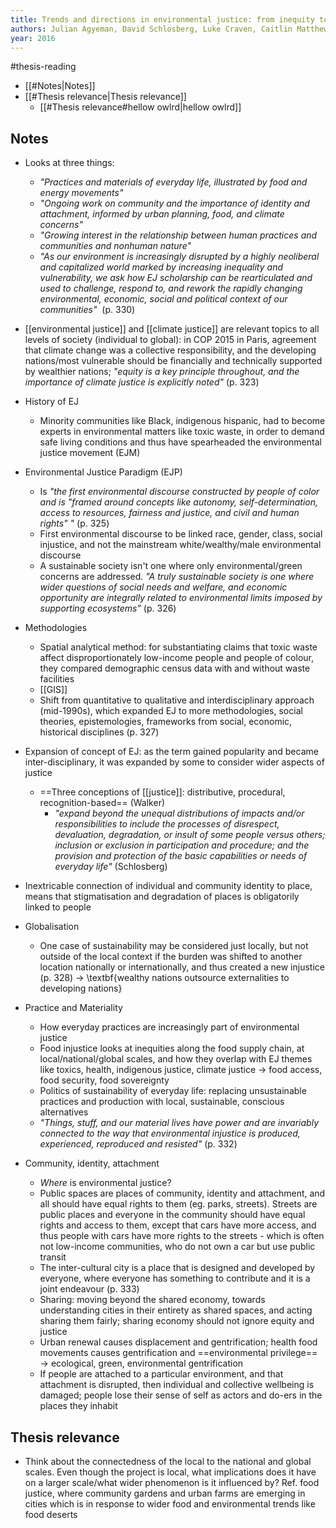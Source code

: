 ```yaml
---
title: Trends and directions in environmental justice: from inequity to everyday life, community, and just sustainabilities
authors: Julian Agyeman, David Schlosberg, Luke Craven, Caitlin Matthews
year: 2016
---
```

#thesis-reading

- [[#Notes|Notes]]
- [[#Thesis relevance|Thesis relevance]]
	- [[#Thesis relevance#hellow owlrd|hellow owlrd]]

## Notes

- Looks at three things:
	- *"Practices and materials of everyday life, illustrated by food and energy movements"*
	- *"Ongoing work on community and the importance of identity and attachment, informed by urban planning, food, and climate concerns"*
	- *"Growing interest in the relationship between human practices and communities and nonhuman nature"*
	- *"As our environment is increasingly disrupted by a highly neoliberal and capitalized world marked by increasing inequality and vulnerability, we ask how EJ scholarship can be rearticulated and used to challenge, respond to, and rework the rapidly changing environmental, economic, social and political context of our communities"*  (p. 330)

- [[environmental justice]] and [[climate justice]] are relevant topics to all levels of society (individual to global): in COP 2015 in Paris, agreement that climate change was a collective responsibility, and the developing nations/most vulnerable should be financially and technically supported by wealthier nations; *"equity is a key principle throughout, and the importance of climate justice is explicitly noted"* (p. 323)

- History of EJ
	- Minority communities like Black, indigenous hispanic, had to become experts in environmental matters like toxic waste, in order to demand safe living conditions and thus have spearheaded the environmental justice movement (EJM)

- Environmental Justice Paradigm (EJP) 
	- Is *"the first environmental discourse constructed by people of color and is "framed around concepts like autonomy, self-determination, access to resources, fairness and justice, and civil and human rights" "* (p. 325)
	- First environmental discourse to be linked race, gender, class, social injustice, and not the mainstream white/wealthy/male environmental discourse
	- A sustainable society isn't one where only environmental/green concerns are addressed. *"A truly sustainable society is one where wider questions of social needs and welfare, and economic opportunity are integrally related to environmental limits imposed by supporting ecosystems"* (p. 326)

- Methodologies
	- Spatial analytical method: for substantiating claims that toxic waste affect disproportionately low-income people and people of colour, they compared demographic census data with and without waste facilities
	- [[GIS]]
	- Shift from quantitative to qualitative and interdisciplinary approach (mid-1990s), which expanded EJ to more methodologies, social theories, epistemologies, frameworks from social, economic, historical disciplines (p. 327)

- Expansion of concept of EJ: as the term gained popularity and became inter-disciplinary, it was expanded by some to consider wider aspects of justice
	- ==Three conceptions of [[justice]]: distributive, procedural, recognition-based== (Walker)
		-  *"expand beyond the unequal distributions of impacts and/or responsibilities to include the processes of disrespect, devaluation, degradation, or insult of some people versus others; inclusion or exclusion in participation and procedure; and the provision and protection of the basic capabilities or needs of everyday life"* (Schlosberg)

- Inextricable connection of individual and community identity to place, means that stigmatisation and degradation of places is obligatorily linked to people
- Globalisation
	- One case of sustainability may be considered just locally, but not outside of the local context if the burden was shifted to another location nationally or internationally, and thus created a new injustice (p. 328) $\rightarrow$ \textbf{wealthy nations outsource externalities to developing nations}

- Practice and Materiality
	- How everyday practices are increasingly part of environmental justice
	- Food injustice looks at inequities along the food supply chain, at local/national/global scales, and how they overlap with EJ themes like toxics, health, indigenous justice, climate justice $\rightarrow$ food access, food security, food sovereignty
	- Politics of sustainability of everyday life: replacing unsustainable practices and production with local, sustainable, conscious alternatives
	- *"Things, stuff, and our material lives have power and are invariably connected to the way that environmental injustice is produced, experienced, reproduced and resisted"* (p. 332)

- Community, identity, attachment
	- *Where* is environmental justice?
	- Public spaces are places of community, identity and attachment, and all should have equal rights to them (eg. parks, streets). Streets are public places and everyone in the community should have equal rights and access to them, except that cars have more access, and thus people with cars have more rights to the streets - which is often not low-income communities, who do not own a car but use public transit
	- The inter-cultural city is a place that is designed and developed by everyone, where everyone has something to contribute and it is a joint endeavour (p. 333)
	- Sharing: moving beyond the shared economy, towards understanding cities in their entirety as shared spaces, and acting sharing them fairly; sharing economy should not ignore equity and justice
	- Urban renewal causes displacement and gentrification; health food movements causes gentrification and ==environmental privilege== $\rightarrow$ ecological, green, environmental gentrification
	- If people are attached to a particular environment, and that attachment is disrupted, then individual and collective wellbeing is damaged; people lose their sense of self as actors and do-ers in the places they inhabit


## Thesis relevance
- Think about the connectedness of the local to the national and global scales. Even though the project is local, what implications does it have on a larger scale/what wider phenomenon is it influenced by? Ref. food justice, where community gardens and urban farms are emerging in cities which is in response to wider food and environmental trends like food deserts